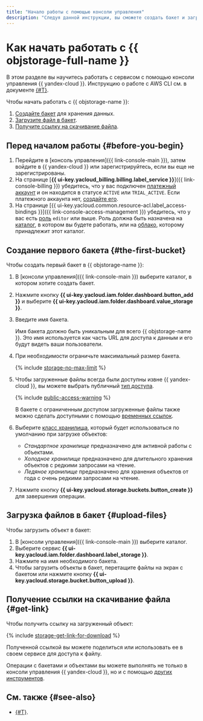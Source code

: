 ```yaml
---
title: "Начало работы c помощью консоли управления"
description: "Следуя данной инструкции, вы сможете создать бакет и загрузить в него объект с помощью консоли управления."
---
```


# Как начать работать с {{ objstorage-full-name }}

В этом разделе вы научитесь работать с сервисом с помощью консоли управления {{ yandex-cloud }}. Инструкцию о работе с AWS CLI см. в документе [{#T}](./quickstart/quickstart-aws-cli.md).

Чтобы начать работать с {{ objstorage-name }}:

1. [Создайте бакет](#the-first-bucket) для хранения данных.
1. [Загрузите файл в бакет](#upload-files).
1. [Получите ссылку на скачивание файла](#get-link).


## Перед началом работы {#before-you-begin}

1. Перейдите в [консоль управления]({{ link-console-main }}), затем войдите в {{ yandex-cloud }} или зарегистрируйтесь, если вы еще не зарегистрированы.
1. На странице [**{{ ui-key.yacloud_billing.billing.label_service }}**]({{ link-console-billing }}) убедитесь, что у вас подключен [платежный аккаунт](../billing/concepts/billing-account.md) и он находится в статусе `ACTIVE` или `TRIAL_ACTIVE`. Если платежного аккаунта нет, [создайте его](../billing/quickstart/index.md#create_billing_account).
1. На странице [{{ ui-key.yacloud.common.resource-acl.label_access-bindings }}]({{ link-console-access-management }}) убедитесь, что у вас есть [роль](../iam/roles-reference.md#editor) `editor` или выше. Роль должна быть назначена на [каталог](../resource-manager/concepts/resources-hierarchy.md#folder), в котором вы будете работать, или на [облако](../resource-manager/concepts/resources-hierarchy.md#cloud), которому принадлежит этот каталог.


## Создание первого бакета {#the-first-bucket}

Чтобы создать первый бакет в {{ objstorage-name }}:

1. В [консоли управления]({{ link-console-main }}) выберите каталог, в котором хотите создать бакет.
1. Нажмите кнопку **{{ ui-key.yacloud.iam.folder.dashboard.button_add }}** и выберите **{{ ui-key.yacloud.iam.folder.dashboard.value_storage }}**.
1. Введите имя бакета.

    Имя бакета должно быть уникальным для всего {{ objstorage-name }}. Это имя используется как часть URL для доступа к данным и его будут видеть ваши пользователи.
1. При необходимости ограничьте максимальный размер бакета.

    {% include [storage-no-max-limit](_includes_service/storage-no-max-limit.md) %}
    
1. Чтобы загруженные файлы всегда были доступны извне {{ yandex-cloud }}, вы можете выбрать публичный [тип доступа](concepts/bucket.md#bucket-access). 

    {% include [public-access-warning](../_includes/storage/security/public-access-warning.md) %}

    В бакете с ограниченным доступом загруженные файлы также можно сделать доступными с помощью [временных ссылок](./concepts/pre-signed-urls.md).

1. Выберите [класс хранилища](concepts/storage-class.md), который будет использоваться по умолчанию при загрузке объектов:
    * _Стандартное хранилище_ предназначено для активной работы с объектами.
    * _Холодное хранилище_ предназначено для длительного хранения объектов с редкими запросами на чтение.
    * _Ледяное хранилище_ предназначено для хранения объектов от года с очень редкими запросами на чтение.
1. Нажмите кнопку **{{ ui-key.yacloud.storage.buckets.button_create }}** для завершения операции.

## Загрузка файлов в бакет {#upload-files}

Чтобы загрузить объект в бакет:

1. В [консоли управления]({{ link-console-main }}) выберите каталог.
1. Выберите сервис **{{ ui-key.yacloud.iam.folder.dashboard.label_storage }}**.
1. Нажмите на имя необходимого бакета.
1. Чтобы загрузить объекты в бакет, перетащите файлы на экран с бакетом или нажмите кнопку **{{ ui-key.yacloud.storage.bucket.button_upload }}**.

## Получение ссылки на скачивание файла {#get-link}

Чтобы получить ссылку на загруженный объект:

{% include [storage-get-link-for-download](_includes_service/storage-get-link-for-download.md) %}

Полученной ссылкой вы можете поделиться или использовать ее в своем сервисе для доступа к файлу.

Операции с бакетами и объектами вы можете выполнять не только в консоли управления {{ yandex-cloud }}, но и с помощью [других инструментов](tools/index.md).


## См. также {#see-also}

* [{#T}](quickstart/quickstart-aws-cli.md).
